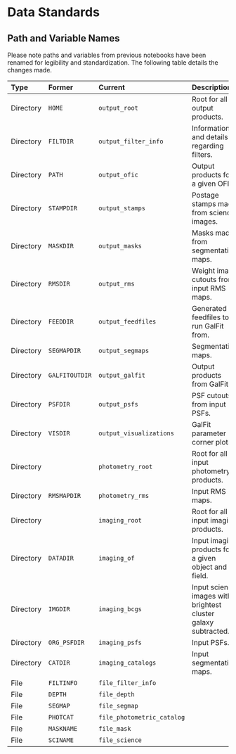 # Data Standards

## Path and Variable Names
Please note paths and variables from previous notebooks have been renamed for
legibility and standardization. The following table details the changes made.

|Type|Former|Current|Description|
|:---|:---|:---|:---|
|Directory|`HOME`|`output_root`|Root for all output products.|
|Directory|`FILTDIR`|`output_filter_info`|Information and details regarding filters.|
|Directory|`PATH`|`output_ofic`|Output products for a given OFIC.|
|Directory|`STAMPDIR`|`output_stamps`|Postage stamps made from science images.|
|Directory|`MASKDIR`|`output_masks`|Masks made from segmentation maps.|
|Directory|`RMSDIR`|`output_rms`|Weight image cutouts from input RMS maps.|
|Directory|`FEEDDIR`|`output_feedfiles`|Generated feedfiles to run GalFit from.|
|Directory|`SEGMAPDIR`|`output_segmaps`|Segmentation maps.|
|Directory|`GALFITOUTDIR`|`output_galfit`|Output products from GalFit.|
|Directory|`PSFDIR`|`output_psfs`|PSF cutouts from input PSFs.|
|Directory|`VISDIR`|`output_visualizations`|GalFit parameter corner plots.|
|Directory||`photometry_root`|Root for all input photometry products.|
|Directory|`RMSMAPDIR`|`photometry_rms`|Input RMS maps.|
|Directory||`imaging_root`|Root for all input imaging products.|
|Directory|`DATADIR`|`imaging_of`|Input imaging products for a given object and field.|
|Directory|`IMGDIR`|`imaging_bcgs`|Input science images with brightest cluster galaxy subtracted.|
|Directory|`ORG_PSFDIR`|`imaging_psfs`|Input PSFs.|
|Directory|`CATDIR`|`imaging_catalogs`|Input segmentation maps.|
|File|`FILTINFO`|`file_filter_info`||
|File|`DEPTH`|`file_depth`||
|File|`SEGMAP`|`file_segmap`||
|File|`PHOTCAT`|`file_photometric_catalog`||
|File|`MASKNAME`|`file_mask`||
|File|`SCINAME`|`file_science`||